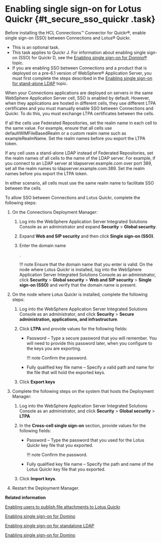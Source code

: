 # Enabling single sign-on for Lotus Quickr {#t_secure_sso_quickr .task}

Before installing the HCL Connections™ Connector for Quickr®, enable single sign-on \(SSO\) between Connections and Lotus® Quickr.

-   This is an optional task.
-   This task applies to Quickr J. For information about enabling single sign-on \(SSO\) for Quickr D, see the [Enabling single sign-on for Domino®](t_secure_domino.md) topic.
-   If you are enabling SSO between Connections and a product that is deployed on a pre-6.1 version of WebSphere® Application Server, you must first complete the steps described in the [Enabling single sign-on for stand-alone LDAP](t_setup_standalone_ldap.md) topic.

When your Connections applications are deployed on servers in the same WebSphere Application Server cell, SSO is enabled by default. However, when they applications are hosted in different cells, they use different LTPA certificates and you must manually enable SSO between Connections and Quickr. To do this, you must exchange LTPA certificates between the cells.

If all the cells use Federated Repositories, set the realm name in each cell to the same value. For example, ensure that all cells use defaultWIMFileBasedRealm or a custom realm name such as exampleRealmName. Set the realm names before you export the LTPA token.

If any cell uses a stand-alone LDAP instead of Federated Repositories, set the realm names of all cells to the name of the LDAP server. For example, if you connect to an LDAP server at ldapserver.example.com over port 389, set all the realm names to ldapserver.example.com:389. Set the realm names before you export the LTPA token.

In either scenario, all cells must use the same realm name to facilitate SSO between the cells.

To allow SSO between Connections and Lotus Quickr, complete the following steps:

1.  On the Connections Deployment Manager:

    1.  Log into the WebSphere Application Server Integrated Solutions Console as an administrator and expand **Security** \> **Global security**.

    2.  Expand **Web and SIP security** and then click **Single sign-on \(SSO\)**.

    3.  Enter the domain name

        .

        !!! note
    Ensure that the domain name that you enter is valid: On the node where Lotus Quickr is installed, log into the WebSphere Application Server Integrated Solutions Console as an administrator, click **Security** \> **Global security** \> **Web and SIP security** \> **Single sign-on \(SSO\)** and verify that the domain name is present.

2.  On the node where Lotus Quickr is installed, complete the following steps:

    1.  Log into the WebSphere Application Server Integrated Solutions Console as an administrator, and click **Security** \> **Secure administration, applications, and infrastructure**.

    2.  Click **LTPA** and provide values for the following fields:

        -   Password – Type a secure password that you will remember. You will need to provide this password later, when you configure to the keys you are exporting.

            !!! note
    Confirm the password.

        -   Fully qualified key file name – Specify a valid path and name for the file that will hold the exported keys.
    3.  Click **Export keys**

3.  Complete the following steps on the system that hosts the Deployment Manager:

    1.  Log into the WebSphere Application Server Integrated Solutions Console as an administrator, and click **Security** \> **Global security** \> **LTPA**

    2.  In the **Cross-cell single sign-on** section, provide values for the following fields:

        -   Password – Type the password that you used for the Lotus Quickr key file that you exported.

            !!! note
    Confirm the password.

        -   Fully qualified key file name – Specify the path and name of the Lotus Quickr key file that you exported.
    3.  Click **Import keys**.

4.  Restart the Deployment Manager.


**Related information**  


[Enabling users to publish file attachments to Lotus Quickr](../admin/t_admin_act_publish_to_quickr.md)

[Enabling single sign-on for Domino](../secure/t_secure_domino.md)

[Enabling single sign-on for standalone LDAP](../secure/t_setup_standalone_ldap.md)

[Enabling single sign-on for Domino](../secure/t_secure_domino.md)

